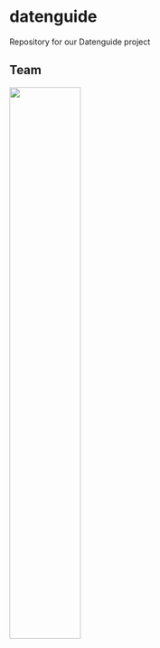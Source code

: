 # datenguide
Repository for our Datenguide project

## Team

<img src="https://github.com/CorrelAid/datenguide/blob/master/team.png" width="50%" height="50%">


